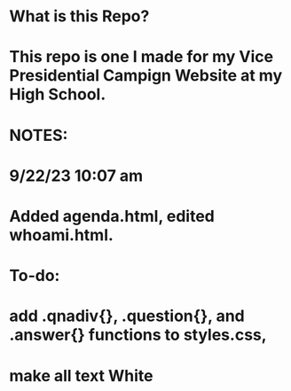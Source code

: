# What is this Repo?
# 
# This repo is one I made for my Vice Presidential Campign Website at my High School. 
#
# NOTES:
#
# 9/22/23 10:07 am
# Added agenda.html, edited whoami.html.
# To-do:
# add .qnadiv{}, .question{}, and .answer{} functions to styles.css,
# make all text White
#
